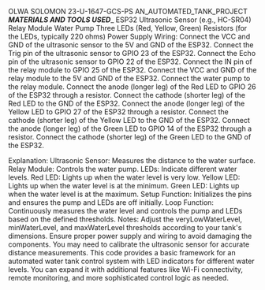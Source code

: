 OLWA SOLOMON 23-U-1647-GCS-PS
AN_AUTOMATED_TANK_PROJECT
_**MATERIALS AND TOOLS USED**__
ESP32
Ultrasonic Sensor (e.g., HC-SR04)
Relay Module
Water Pump
Three LEDs (Red, Yellow, Green)
Resistors (for the LEDs, typically 220 ohms)
Power Supply
Wiring:
Connect the VCC and GND of the ultrasonic sensor to the 5V and GND of the ESP32.
Connect the Trig pin of the ultrasonic sensor to GPIO 23 of the ESP32.
Connect the Echo pin of the ultrasonic sensor to GPIO 22 of the ESP32.
Connect the IN pin of the relay module to GPIO 25 of the ESP32.
Connect the VCC and GND of the relay module to the 5V and GND of the ESP32.
Connect the water pump to the relay module.
Connect the anode (longer leg) of the Red LED to GPIO 26 of the ESP32 through a resistor.
Connect the cathode (shorter leg) of the Red LED to the GND of the ESP32.
Connect the anode (longer leg) of the Yellow LED to GPIO 27 of the ESP32 through a resistor.
Connect the cathode (shorter leg) of the Yellow LED to the GND of the ESP32.
Connect the anode (longer leg) of the Green LED to GPIO 14 of the ESP32 through a resistor.
Connect the cathode (shorter leg) of the Green LED to the GND of the ESP32.

Explanation:
Ultrasonic Sensor: Measures the distance to the water surface.
Relay Module: Controls the water pump.
LEDs: Indicate different water levels.
Red LED: Lights up when the water level is very low.
Yellow LED: Lights up when the water level is at the minimum.
Green LED: Lights up when the water level is at the maximum.
Setup Function: Initializes the pins and ensures the pump and LEDs are off initially.
Loop Function: Continuously measures the water level and controls the pump and LEDs based on the defined thresholds.
Notes:
Adjust the veryLowWaterLevel, minWaterLevel, and maxWaterLevel thresholds according to your tank's dimensions.
Ensure proper power supply and wiring to avoid damaging the components.
You may need to calibrate the ultrasonic sensor for accurate distance measurements.
This code provides a basic framework for an automated water tank control system with LED indicators for different water levels. You can expand it with additional features like Wi-Fi connectivity, remote monitoring, and more sophisticated control logic as needed.
